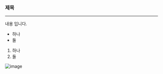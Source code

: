 ### 제목
----
내용 입니다.
* 하나
* 둘
1. 하나
2. 둘

![image](https://github.com/kjw1612/markdown-123/assets/134263104/eaadc33c-ce8f-48fb-8330-265cc88493ad)
